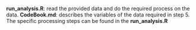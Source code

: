 **run_analysis.R**: read the provided data and do the required process on the data.
**CodeBook.md**: describes the variables of the data required in step 5. The specific processing steps can be found in the **run_analysis.R**